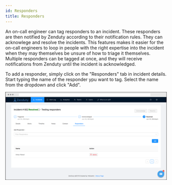 ```yaml
---
id: Responders
title: Responders
---
```


An on-call engineer can tag responders to an incident. These responders are then notified by Zenduty according to their notification rules. They can acknowlege and resolve the incidents. This features makes it easier for the on-call engineers to loop in people with the right expertise into the incident when they may themselves be unsure of how to triage it themselves. Multiple responders can be tagged at once, and they will receive notifications from Zenduty until the incident is acknowledged. 

To add a responder, simply click on the "Responders" tab in incident details. Start typing the name of the responder ypu want to tag. Select the name from the dropdown and click "Add".
 
![](/img/responder.png)